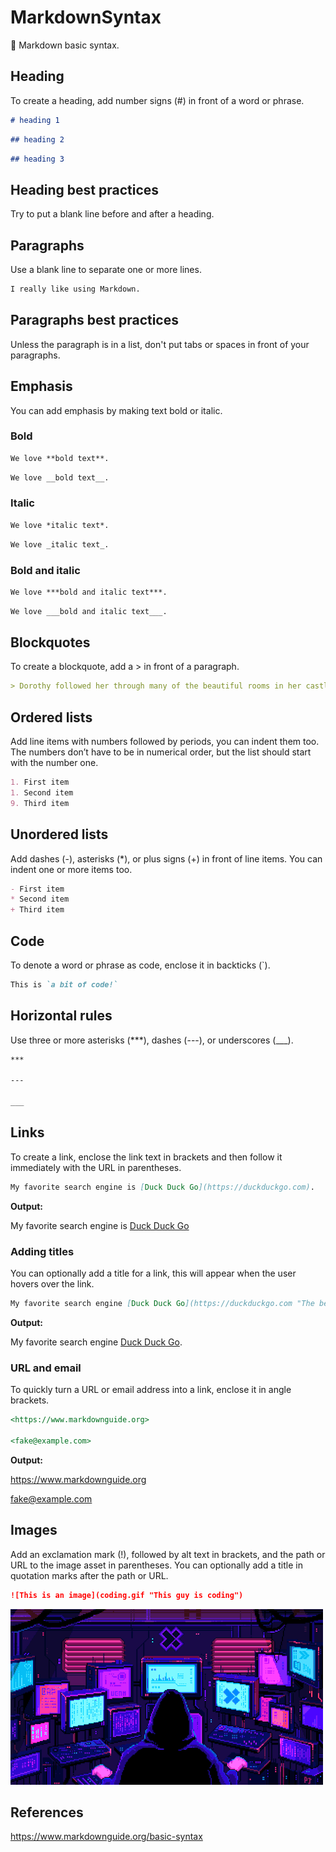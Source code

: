 # MarkdownSyntax

💙 Markdown basic syntax.

## Heading

To create a heading, add number signs (#) in front of a word or phrase.

~~~~markdown
# heading 1
~~~~

~~~~markdown
## heading 2
~~~~

~~~~markdown
## heading 3
~~~~

## Heading best practices

Try to put a blank line before and after a heading.

## Paragraphs

Use a blank line to separate one or more lines.

~~~~markdown
I really like using Markdown.
~~~~

## Paragraphs best practices

Unless the paragraph is in a list, don't put tabs or spaces in front of your paragraphs.

## Emphasis

You can add emphasis by making text bold or italic.

### Bold

~~~~markdown
We love **bold text**.
~~~~

~~~markdown
We love __bold text__.
~~~

### Italic

~~~~markdown
We love *italic text*.
~~~~

~~~~markdown
We love _italic text_.
~~~~

### Bold and italic

~~~~markdown
We love ***bold and italic text***.
~~~~

~~~~markdown
We love ___bold and italic text___.
~~~~

## Blockquotes

To create a blockquote, add a > in front of a paragraph.

~~~~markdown
> Dorothy followed her through many of the beautiful rooms in her castle.
~~~~

## Ordered lists

Add line items with numbers followed by periods, you can indent them too. The numbers don’t have to be in numerical order, but the list should start with the number one.

~~~~markdown
1. First item
1. Second item
9. Third item
~~~~

## Unordered lists

Add dashes (-), asterisks (*), or plus signs (+) in front of line items. You can indent one or more items too.

~~~~markdown
- First item
* Second item
+ Third item
~~~~

## Code

To denote a word or phrase as code, enclose it in backticks (`).

~~~~markdown
This is `a bit of code!`
~~~~

## Horizontal rules

Use three or more asterisks (***), dashes (---), or underscores (___).

~~~~markdown
***

---

___
~~~~

## Links

To create a link, enclose the link text in brackets and then follow it immediately with the URL in parentheses.

~~~~markdown
My favorite search engine is [Duck Duck Go](https://duckduckgo.com).
~~~~

**Output:**

My favorite search engine is [Duck Duck Go](https://duckduckgo.com)

### Adding titles

You can optionally add a title for a link, this will appear when the user hovers over the link.

~~~~markdown
My favorite search engine [Duck Duck Go](https://duckduckgo.com "The best search engine for privacy").
~~~~

**Output:**

My favorite search engine [Duck Duck Go](https://duckduckgo.com "The best search engine for privacy").

### URL and email

To quickly turn a URL or email address into a link, enclose it in angle brackets.

~~~~markdown
<https://www.markdownguide.org>

<fake@example.com>
~~~~

**Output:**

<https://www.markdownguide.org>

<fake@example.com>

## Images

Add an exclamation mark (!), followed by alt text in brackets, and the path or URL to the image asset in parentheses. You can optionally add a title in quotation marks after the path or URL.

~~~~markdown
![This is an image](coding.gif "This guy is coding")
~~~~

![This is an image](coding.gif "This guy is coding")

## References

https://www.markdownguide.org/basic-syntax
